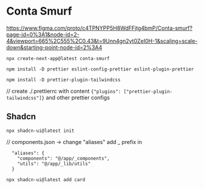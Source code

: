 # Conta Smurf

https://www.figma.com/proto/c4TPNYPP5H8WdFFjtg4bmP/Conta-smurf?page-id=0%3A1&node-id=2-4&viewport=665%2C555%2C0.43&t=9Unn4gn2yt0ZeI0H-1&scaling=scale-down&starting-point-node-id=2%3A4


`npx create-next-app@latest conta-smurf`

`npm install -D prettier eslint-config-prettier eslint-plugin-prettier`

`npm install -D prettier-plugin-tailwindcss`

// create ./.prettierrc with content `{"plugins": ["prettier-plugin-tailwindcss"]}` and other prettier configs


## Shadcn

`npx shadcn-ui@latest init`

// components.json -> change "aliases" add _ prefix in 
```
  "aliases": {
    "components": "@/app/_components",
    "utils": "@/app/_lib/utils"
  }
```

`npx shadcn-ui@latest add card`